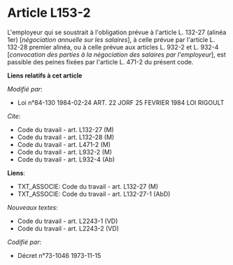 # Article L153-2

L'employeur qui se soustrait à l'obligation prévue à l'article L. 132-27 (alinéa 1er) [*négociation annuelle sur les
salaires*], à celle prévue par l'article L. 132-28 premier alinéa, ou à celle prévue aux articles L. 932-2 et L. 932-4
[*convocation des parties à la négociation des salaires par l'employeur*], est passible des peines fixées par l'article L.
471-2 du présent code.

**Liens relatifs à cet article**

_Modifié par_:

  - Loi n°84-130 1984-02-24 ART. 22 JORF 25 FEVRIER 1984 LOI RIGOULT

_Cite_:

  - Code du travail - art. L132-27 (M)
  - Code du travail - art. L132-28 (M)
  - Code du travail - art. L471-2 (M)
  - Code du travail - art. L932-2 (M)
  - Code du travail - art. L932-4 (Ab)

**Liens**:

  - TXT_ASSOCIE: Code du travail - art. L132-27 (M)
  - TXT_ASSOCIE: Code du travail - art. L132-27-1 (AbD)

_Nouveaux textes_:

  - Code du travail - art. L2243-1 (VD)
  - Code du travail - art. L2243-2 (VD)

_Codifié par_:

  - Décret n°73-1046 1973-11-15
